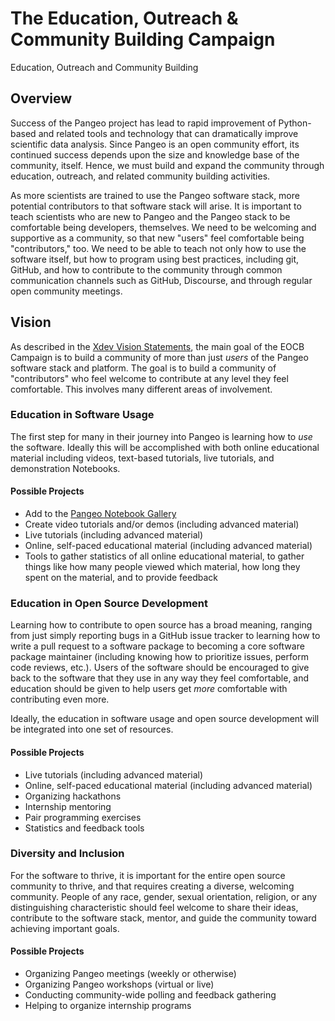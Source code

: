# The Education, Outreach & Community Building Campaign

Education, Outreach and Community Building

## Overview

Success of the Pangeo project has lead to rapid improvement of Python-based
and related tools and technology that can dramatically improve scientific
data analysis.  Since Pangeo is an open community effort, its continued
success depends upon the size and knowledge base of the community, itself.
Hence, we must build and expand the community through education, outreach,
and related community building activities.

As more scientists are trained to use the Pangeo software stack, more potential
contributors to that software stack will arise.  It is important to teach
scientists who are new to Pangeo and the Pangeo stack to be comfortable being
developers, themselves.  We need to be welcoming and supportive as a community,
so that new "users" feel comfortable being "contributors," too.  We need to
be able to teach not only how to use the software itself, but how to program
using best practices, including git, GitHub, and how to contribute to the
community through common communication channels such as GitHub, Discourse, and
through regular open community meetings.

## Vision

As described in the [Xdev Vision Statements](../MISSION.md#xdev-vision-statements),
the main goal of the EOCB Campaign is to build a community of more than just
*users* of the Pangeo software stack and platform.  The goal is to build a
community of "contributors" who feel welcome to contribute at any level they
feel comfortable.  This involves many different areas of involvement.

### Education in Software Usage

The first step for many in their journey into Pangeo is learning how to
*use* the software.  Ideally this will be accomplished with both online
educational material including videos, text-based tutorials, live
tutorials, and demonstration Notebooks.

#### Possible Projects

- Add to the [Pangeo Notebook Gallery](https://gallery.pangeo.io)
- Create video tutorials and/or demos (including advanced material)
- Live tutorials (including advanced material)
- Online, self-paced educational material (including advanced material)
- Tools to gather statistics of all online educational material,
  to gather things like how many people viewed which material, how long
  they spent on the material, and to provide feedback

### Education in Open Source Development

Learning how to contribute to open source has a broad meaning, ranging
from just simply reporting bugs in a GitHub issue tracker to learning how
to write a pull request to a software package to becoming a core software
package maintainer (including knowing how to prioritize issues, perform
code reviews, etc.).  Users of the software should be encouraged to
give back to the software that they use in any way they feel comfortable,
and education should be given to help users get *more* comfortable with
contributing even more.

Ideally, the education in software usage and open source development
will be integrated into one set of resources.

#### Possible Projects

- Live tutorials (including advanced material)
- Online, self-paced educational material (including advanced material)
- Organizing hackathons
- Internship mentoring
- Pair programming exercises
- Statistics and feedback tools

### Diversity and Inclusion

For the software to thrive, it is important for the entire open source
community to thrive, and that requires creating a diverse, welcoming
community.  People of any race, gender, sexual orientation, religion,
or any distinguishing characteristic should feel welcome to share their
ideas, contribute to the software stack, mentor, and guide the community
toward achieving important goals.

#### Possible Projects

- Organizing Pangeo meetings (weekly or otherwise)
- Organizing Pangeo workshops (virtual or live)
- Conducting community-wide polling and feedback gathering
- Helping to organize internship programs
